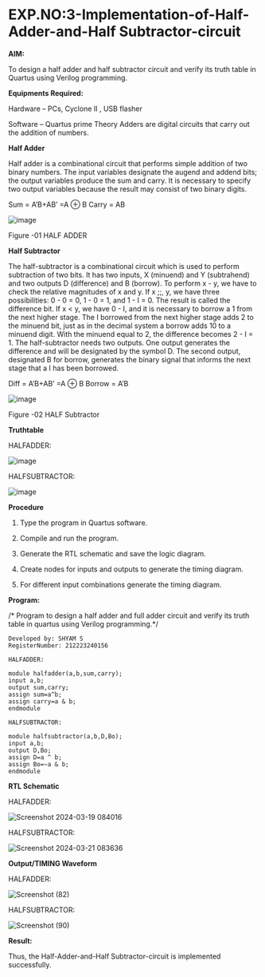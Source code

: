 # EXP.NO:3-Implementation-of-Half-Adder-and-Half Subtractor-circuit

**AIM:**

To design a half adder and half subtractor circuit and verify its truth table in Quartus using Verilog programming.

**Equipments Required:**

Hardware – PCs, Cyclone II , USB flasher 

Software – Quartus prime Theory Adders are digital circuits that carry out the addition of numbers.

**Half Adder**

Half adder is a combinational circuit that performs simple addition of two binary numbers. The input variables designate the augend and addend bits; the output variables produce the sum and carry. It is necessary to specify two output variables because the result may consist of two binary digits.

Sum = A’B+AB’ =A ⊕ B Carry = AB

![image](https://github.com/naavaneetha/HALF_ADDER_SUBTRACTOR/assets/154305477/bd4a0b2c-cdbc-4184-ab08-81578f121e1f)

Figure -01 HALF ADDER

**Half Subtractor**

The half-subtractor is a combinational circuit which is used to perform subtraction of two bits. It has two inputs, X (minuend) and Y (subtrahend) and two outputs D (difference) and B (borrow). To perform x - y, we have to check the relative magnitudes of x and y. If x ;;, y, we have three possibilities: 0 - 0 = 0, 1 - 0 = 1, and 1 - I = 0. The result is called the difference bit. If x < y, we have 0 - I, and it is necessary to borrow a 1 from the next higher stage. The I borrowed from the next higher stage adds 2 to the minuend bit, just as in the decimal system a borrow adds 10 to a minuend digit. With the minuend equal to 2, the difference becomes 2 - I = 1. The half-subtractor needs two outputs. One output generates the difference and will be designated by the symbol D. The second output, designated B for borrow, generates the binary signal that informs the next stage that a I has been borrowed. 

Diff = A’B+AB’ =A ⊕ B
Borrow = A’B

 ![image](https://github.com/naavaneetha/HALF_ADDER_SUBTRACTOR/assets/154305477/d76b099c-513f-4e7c-843a-e2fd028a531a)

Figure -02 HALF Subtractor

**Truthtable**

HALFADDER:

![image](https://github.com/SridharShyam/HALF_ADDER_SUBTRACTOR/assets/144871368/9c17c044-c00e-4e5c-a155-bd1ed2562911)

HALFSUBTRACTOR:

![image](https://github.com/SridharShyam/HALF_ADDER_SUBTRACTOR/assets/144871368/700fa719-8bf8-4fa0-a869-8ea25f497272)


**Procedure**

1.	Type the program in Quartus software.

2.	Compile and run the program.

3.	Generate the RTL schematic and save the logic diagram.

4.	Create nodes for inputs and outputs to generate the timing diagram.

5.	For different input combinations generate the timing diagram.


**Program:**

/* Program to design a half adder and full adder circuit and verify its truth table in quartus using Verilog programming.*/
```
Developed by: SHYAM S
RegisterNumber: 212223240156

HALFADDER:

module halfadder(a,b,sum,carry);
input a,b;
output sum,carry; 
assign sum=a^b;
assign carry=a & b;
endmodule

HALFSUBTRACTOR:

module halfsubtractor(a,b,D,Bo);
input a,b;
output D,Bo;
assign D=a ^ b;
assign Bo=~a & b;
endmodule
```


**RTL Schematic**

HALFADDER:

![Screenshot 2024-03-19 084016](https://github.com/SridharShyam/HALF_ADDER_SUBTRACTOR/assets/144871368/0983be68-f3b9-465b-ab47-efa4e2cd95a0)

HALFSUBTRACTOR:

![Screenshot 2024-03-21 083636](https://github.com/SridharShyam/HALF_ADDER_SUBTRACTOR/assets/144871368/07edfbb6-9585-4cd5-93d0-1b4618c557b9)

**Output/TIMING Waveform**

HALFADDER:

![Screenshot (82)](https://github.com/SridharShyam/HALF_ADDER_SUBTRACTOR/assets/144871368/fd98871d-61de-4903-8549-c07a8e534325)

HALFSUBTRACTOR:

![Screenshot (90)](https://github.com/SridharShyam/HALF_ADDER_SUBTRACTOR/assets/144871368/70e6fff9-8ab0-482d-b2c0-09fd5ba56f73)

**Result:**

Thus, the Half-Adder-and-Half Subtractor-circuit is implemented successfully.
